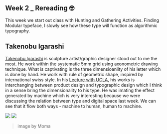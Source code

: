 ## Week 2 _ Rereading :nerd_face:

This week we start out class with Hunting and Gathering Activities. Finding Modular typeface, I slowly see how these type will function as algorithmic typography. 

## Takenobu Igarashi

[Takenobu Igarashi](http://www.takenobuigarashi.jp/en/artwork/) is sculpture artist/graphic designer stood out to me the most. He work within the systematic 
5mm grid using axonometric drawing technique. What is captivating is the three dimensioanlity of his letter which is done by hand. He work with rule of 
geometric shape, inspired by international swiss style. In his [Lecture with UCLA](https://www.youtube.com/watch?v=VTDtZ8b7gBE), his works is interchanging between product design and typographic design which I think in a sense bring the dimensionality to his type. He was imating the effect generated by machine 
which is very interesting because we were discussing the relation between type and digital space last week. We can see that it flow both ways - machine to 
human, human to machine. 

![](https://i.pinimg.com/originals/a4/a9/96/a4a9967025137f040064f162a808b908.jpg) ![](https://encrypted-tbn0.gstatic.com/images?q=tbn%3AANd9GcS0uRcsz3dRGh7jY1A7QZ6pJi7diqp8uiD4Lg&usqp=CAU)
> image by Moma



